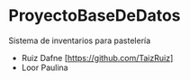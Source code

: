 # ProyectoBaseDeDatos
Sistema de inventarios para pastelería
* Ruiz Dafne [https://github.com/TaizRuiz]
* Loor Paulina
